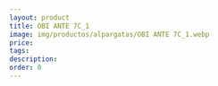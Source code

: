 ```yaml
---
layout: product
title: OBI ANTE 7C_1
image: img/productos/alpargatas/OBI ANTE 7C_1.webp
price: 
tags: 
description: 
order: 0
---
```

